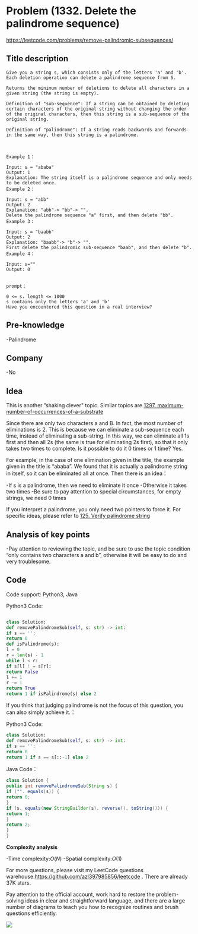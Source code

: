 # Problem (1332. Delete the palindrome sequence)

https://leetcode.com/problems/remove-palindromic-subsequences/

## Title description

```
Give you a string s, which consists only of the letters 'a' and 'b'. Each deletion operation can delete a palindrome sequence from S.

Returns the minimum number of deletions to delete all characters in a given string (the string is empty).

Definition of "sub-sequence": If a string can be obtained by deleting certain characters of the original string without changing the order of the original characters, then this string is a sub-sequence of the original string.

Definition of "palindrome": If a string reads backwards and forwards in the same way, then this string is a palindrome.



Example 1：

Input: s = "ababa"
Output: 1
Explanation: The string itself is a palindrome sequence and only needs to be deleted once.
Example 2：

Input: s = "abb"
Output: 2
Explanation: "abb"-> "bb"-> "".
Delete the palindrome sequence "a" first, and then delete "bb".
Example 3：

Input: s = "baabb"
Output: 2
Explanation: "baabb"-> "b"-> "".
First delete the palindromic sub-sequence "baab", and then delete "b".
Example 4：

Input: s=""
Output: 0


prompt：

0 <= s. length <= 1000
s contains only the letters 'a' and 'b'
Have you encountered this question in a real interview?
```

## Pre-knowledge

-Palindrome

## Company

-No

## Idea

This is another ”shaking clever" topic. Similar topics are [1297. maximum-number-of-occurrences-of-a-substrate](https://github.com/azl397985856/leetcode/blob/77db8fa47c7ee0a14b320f7c2d22f7c61ae53c35/problems/1297.maximum-number-of-occurrences-of-a-substring.md)

Since there are only two characters a and B. In fact, the most number of eliminations is 2. This is because we can eliminate a sub-sequence each time, instead of eliminating a sub-string. In this way, we can eliminate all 1s first and then all 2s (the same is true for eliminating 2s first), so that it only takes two times to complete. Is it possible to do it 0 times or 1 time? Yes.

For example, in the case of one elimination given in the title, the example given in the title is “ababa”. We found that it is actually a palindrome string in itself, so it can be eliminated all at once. Then there is an idea：

-If s is a palindrome, then we need to eliminate it once -Otherwise it takes two times -Be sure to pay attention to special circumstances, for empty strings, we need 0 times

If you interpret a palindrome, you only need two pointers to force it. For specific ideas, please refer to [125. Verify palindrome string](./125.valid-palindrome.md)

## Analysis of key points

-Pay attention to reviewing the topic, and be sure to use the topic condition “only contains two characters a and b”, otherwise it will be easy to do and very troublesome.

## Code

Code support: Python3, Java

Python3 Code:

```python

class Solution:
def removePalindromeSub(self, s: str) -> int:
if s == '':
return 0
def isPalindrome(s):
l = 0
r = len(s) - 1
while l < r:
if s[l] ! = s[r]:
return False
l += 1
r -= 1
return True
return 1 if isPalindrome(s) else 2
```

If you think that judging palindrome is not the focus of this question, you can also simply achieve it.：

Python3 Code:

```python
class Solution:
def removePalindromeSub(self, s: str) -> int:
if s == '':
return 0
return 1 if s == s[::-1] else 2

```

Java Code：

```java
class Solution {
public int removePalindromeSub(String s) {
if ("". equals(s)) {
return 0;
}
if (s. equals(new StringBuilder(s). reverse(). toString())) {
return 1;
}
return 2;
}
}
```

**Complexity analysis**

-Time complexity:$O(N)$ -Spatial complexity:$O(1)$

For more questions, please visit my LeetCode questions warehouse:https://github.com/azl397985856/leetcode . There are already 37K stars.

Pay attention to the official account, work hard to restore the problem-solving ideas in clear and straightforward language, and there are a large number of diagrams to teach you how to recognize routines and brush questions efficiently.

![](https://p.ipic.vip/i6k4gt.jpg)
